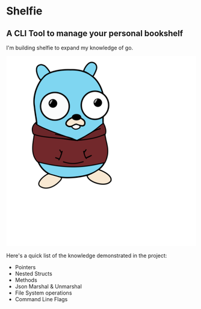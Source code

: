 # Shelfie
## A CLI Tool to manage your personal bookshelf

I'm building shelfie to expand my knowledge of go.

![Image of me as a gopher](./images/sethgopher.svg)

Here's a quick list of the knowledge demonstrated in the project:
- Pointers
- Nested Structs
- Methods
- Json Marshal & Unmarshal
- File System operations
- Command Line Flags

